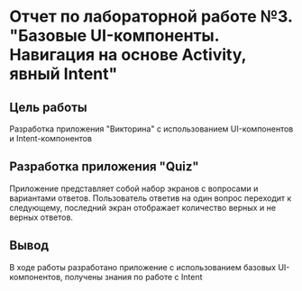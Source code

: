 # Отчет по лабораторной работе №3. "Базовые UI-компоненты. Навигация на основе Activity, явный Intent"
## Цель работы
Разработка приложения "Викторина" с использованием UI-компонентов и Intent-компонентов
## Разработка приложения "Quiz"
Приложение представляет собой набор экранов с вопросами и вариантами ответов. Пользователь ответив на один вопрос переходит к следующему, последний экран отображает количество верных и не верных ответов.
## Вывод
В ходе работы разработано приложение с использованием базовых UI-компонентов, получены знания по работе с Intent
